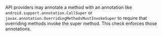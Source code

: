 API providers may annotate a method with an annotation like
`android.support.annotation.CallSuper` or
`javax.annotation.OverridingMethodsMustInvokeSuper` to require that overriding
methods invoke the super method. This check enforces those annotations.
